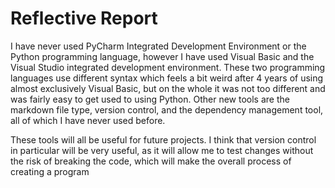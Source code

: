 Reflective Report
===========
I have never used PyCharm Integrated Development Environment or the Python programming language, however I have used Visual Basic and the Visual Studio integrated development environment. These two programming languages use different syntax which feels a bit weird after 4 years of using almost exclusively Visual Basic, but on the whole it was not too different and was fairly easy to get used to using Python. Other new tools are the markdown file type, version control, and the dependency management tool, all of which I have never used before.

These tools will all be useful for future projects. I think that version control in particular will be very useful, as it will allow me to test changes without the risk of breaking the code, which will make the overall process of creating a program
